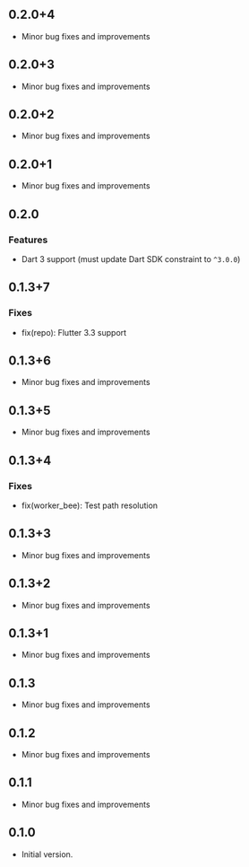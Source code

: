 ## 0.2.0+4

- Minor bug fixes and improvements

## 0.2.0+3

- Minor bug fixes and improvements

## 0.2.0+2

- Minor bug fixes and improvements

## 0.2.0+1

- Minor bug fixes and improvements

## 0.2.0

### Features
- Dart 3 support (must update Dart SDK constraint to `^3.0.0`)

## 0.1.3+7

### Fixes
- fix(repo): Flutter 3.3 support

## 0.1.3+6

- Minor bug fixes and improvements

## 0.1.3+5

- Minor bug fixes and improvements

## 0.1.3+4

### Fixes
- fix(worker_bee): Test path resolution

## 0.1.3+3

- Minor bug fixes and improvements

## 0.1.3+2

- Minor bug fixes and improvements

## 0.1.3+1

- Minor bug fixes and improvements

## 0.1.3

- Minor bug fixes and improvements

## 0.1.2

- Minor bug fixes and improvements

## 0.1.1

- Minor bug fixes and improvements

## 0.1.0

- Initial version.
